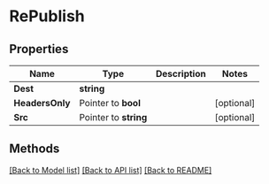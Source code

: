 # RePublish

## Properties

Name | Type | Description | Notes
------------ | ------------- | ------------- | -------------
**Dest** | **string** |  | 
**HeadersOnly** | Pointer to **bool** |  | [optional] 
**Src** | Pointer to **string** |  | [optional] 

## Methods


[[Back to Model list]](../README.md#documentation-for-models) [[Back to API list]](../README.md#documentation-for-api-endpoints) [[Back to README]](../README.md)


